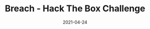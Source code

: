 ---
layout: single
title: '<span class="hackthebox">Breach - Hack The Box Challenge</span>'
excerpt: "Breach is a osint challenge from HackTheBox where we will have to find out information in some files coming from a company leak."
date: 2021-04-24
header:
  teaser: /assets/images/htb-writeup-breach/icon.png
  teaser_home_page: true
  image_description: breach hack the box
  icon: /assets/images/hackthebox.webp
categories:
  - hackthebox
  - challenge
tags:
  - osint
toc: true
toc_label: "Content"
toc_sticky: true
show_time: false
layout: encrypted/breach
permalink: "/htb-writeup-breach/"
show_time: false
---